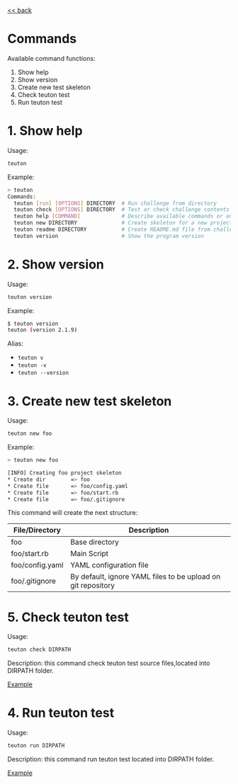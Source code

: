[<< back](../../README.md)

# Commands

Available command functions:
1. Show help
2. Show version
3. Create new test skeleton
4. Check teuton test
5. Run teuton test

# 1. Show help

Usage:

```bash
teuton
```

Example:

```bash
> teuton
Commands:
  teuton [run] [OPTIONS] DIRECTORY  # Run challenge from directory
  teuton check [OPTIONS] DIRECTORY  # Test or check challenge contents
  teuton help [COMMAND]             # Describe available commands or one specific command
  teuton new DIRECTORY              # Create skeleton for a new project
  teuton readme DIRECTORY           # Create README.md file from challenge contents
  teuton version                    # Show the program version

```

# 2. Show version

Usage:

```bash
teuton version
```

Example:

```bash
$ teuton version                               
teuton (version 2.1.9)
```

Alias:
* `teuton v`
* `teuton -v`
* `teuton --version`

# 3. Create new test skeleton

Usage:

```bash
teuton new foo
```

Example:

```bash
> teuton new foo

[INFO] Creating foo project skeleton
* Create dir        => foo
* Create file       => foo/config.yaml
* Create file       => foo/start.rb
* Create file       => foo/.gitignore
```

This command will create the next structure:

| File/Directory  | Description    |
| --------------- | -------------- |
| foo             | Base directory |
| foo/start.rb    | Main Script    |
| foo/config.yaml | YAML configuration file |
| foo/.gitignore  | By default, ignore YAML files to be upload on git repository |

# 5. Check teuton test

Usage:

```bash
teuton check DIRPATH
```

Description: this command check teuton test source files,located into DIRPATH folder.

[Example](example_check.md)

# 4. Run teuton test

Usage:

```bash
teuton run DIRPATH
```

Description: this command run teuton test located into DIRPATH folder.

[Example](example_run.md)
